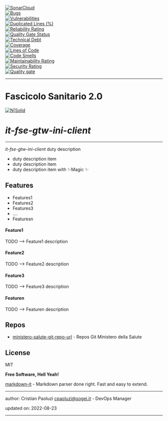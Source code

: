 [![SonarCloud](https://sonarcloud.io/images/project_badges/sonarcloud-black.svg)](https://sonarcloud.io/summary/new_code?id=it.finanze.sanita.fse2%3Agtw-ini-client)
<br/>
[![Bugs](https://sonarcloud.io/api/project_badges/measure?project=it.finanze.sanita.fse2%3Agtw-ini-client&metric=bugs)](https://sonarcloud.io/summary/new_code?id=it.finanze.sanita.fse2%3Agtw-ini-client)
<br/>
[![Vulnerabilities](https://sonarcloud.io/api/project_badges/measure?project=it.finanze.sanita.fse2%3Agtw-ini-client&metric=vulnerabilities)](https://sonarcloud.io/summary/new_code?id=it.finanze.sanita.fse2%3Agtw-ini-client)
<br/>
[![Duplicated Lines (%)](https://sonarcloud.io/api/project_badges/measure?project=it.finanze.sanita.fse2%3Agtw-ini-client&metric=duplicated_lines_density)](https://sonarcloud.io/summary/new_code?id=it.finanze.sanita.fse2%3Agtw-ini-client)
<br/>
[![Reliability Rating](https://sonarcloud.io/api/project_badges/measure?project=it.finanze.sanita.fse2%3Agtw-ini-client&metric=reliability_rating)](https://sonarcloud.io/summary/new_code?id=it.finanze.sanita.fse2%3Agtw-ini-client)
<br/>
[![Quality Gate Status](https://sonarcloud.io/api/project_badges/measure?project=it.finanze.sanita.fse2%3Agtw-ini-client&metric=alert_status)](https://sonarcloud.io/summary/new_code?id=it.finanze.sanita.fse2%3Agtw-ini-client)
<br/>
[![Technical Debt](https://sonarcloud.io/api/project_badges/measure?project=it.finanze.sanita.fse2%3Agtw-ini-client&metric=sqale_index)](https://sonarcloud.io/summary/new_code?id=it.finanze.sanita.fse2%3Agtw-ini-client)
<br/>
[![Coverage](https://sonarcloud.io/api/project_badges/measure?project=it.finanze.sanita.fse2%3Agtw-ini-client&metric=coverage)](https://sonarcloud.io/summary/new_code?id=it.finanze.sanita.fse2%3Agtw-ini-client)
<br/>
[![Lines of Code](https://sonarcloud.io/api/project_badges/measure?project=it.finanze.sanita.fse2%3Agtw-ini-client&metric=ncloc)](https://sonarcloud.io/summary/new_code?id=it.finanze.sanita.fse2%3Agtw-ini-client)
<br/>
[![Code Smells](https://sonarcloud.io/api/project_badges/measure?project=it.finanze.sanita.fse2%3Agtw-ini-client&metric=code_smells)](https://sonarcloud.io/summary/new_code?id=it.finanze.sanita.fse2%3Agtw-ini-client)
<br/>
[![Maintainability Rating](https://sonarcloud.io/api/project_badges/measure?project=it.finanze.sanita.fse2%3Agtw-ini-client&metric=sqale_rating)](https://sonarcloud.io/summary/new_code?id=it.finanze.sanita.fse2%3Agtw-ini-client)
<br/>
[![Security Rating](https://sonarcloud.io/api/project_badges/measure?project=it.finanze.sanita.fse2%3Agtw-ini-client&metric=security_rating)](https://sonarcloud.io/summary/new_code?id=it.finanze.sanita.fse2%3Agtw-ini-client)
<br/>
[![Quality gate](https://sonarcloud.io/api/project_badges/quality_gate?project=it.finanze.sanita.fse2%3Agtw-ini-client)](https://sonarcloud.io/summary/new_code?id=it.finanze.sanita.fse2%3Agtw-ini-client)
<br/>

---

# Fascicolo Sanitario 2.0
[![N|Solid](https://www.sogei.it/content/dam/sogei/loghi/Sogei_logo_304.svg)](https://www.sogei.it/it/sogei-homepage.html)

# _it-fse-gtw-ini-client_


---

_it-fse-gtw-ini-client_ duty description
- duty description item
- duty description item
- duty description item with ✨Magic ✨

## Features
- Features1
- Features2
- Features3
- ....
- Featuresn

#### Feature1
TODO --> Feature1 description

#### Feature2
TODO --> Feature2 description

#### Feature3
TODO --> Feature3 description

#### Featuren
TODO --> Featuren description

## Repos
- [ministero-salute-git-repo-url] - Repos Git Ministero della Salute

## License

MIT

**Free Software, Hell Yeah!**

[markdown-it] - Markdown parser done right. Fast and easy to extend.

[//]: # (These are reference links used in the body of this note and get stripped out when the markdown processor does its job. There is no need to format nicely because it shouldn't be seen. Thanks SO - http://stackoverflow.com/questions/4823468/store-comments-in-markdown-syntax)
[markdown-it]: <https://github.com/markdown-it/markdown-it>
[ministero-salute-git-repo-url]: <https://github.com/ministero-salute/it-fse-gtw-ini-client.git>
[Spring Boot]: <https://spring.io/projects/spring-boot>
[Maven]: <https://maven.apache.org/>

---
author: Cristian Paoluzi <cpaoluzi@sogei.it> - DevOps Manager

updated on: 2022-08-23

---
